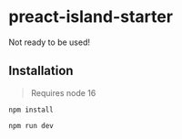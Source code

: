 # preact-island-starter

Not ready to be used!

## Installation

> Requires node 16

```
npm install

npm run dev
```
